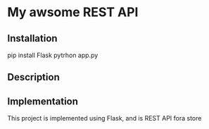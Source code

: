 # My awsome REST API




## Installation
pip install Flask
pytrhon app.py




## Description




## Implementation

This project is implemented using Flask, and is REST API fora store
